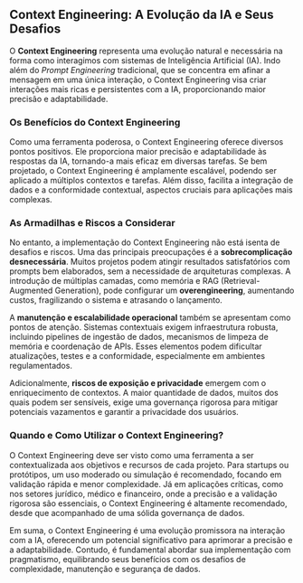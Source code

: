 ## Context Engineering: A Evolução da IA e Seus Desafios

O **Context Engineering** representa uma evolução natural e necessária na forma como interagimos com sistemas de Inteligência Artificial (IA). Indo além do *Prompt Engineering* tradicional, que se concentra em afinar a mensagem em uma única interação, o Context Engineering visa criar interações mais ricas e persistentes com a IA, proporcionando maior precisão e adaptabilidade.

### Os Benefícios do Context Engineering

Como uma ferramenta poderosa, o Context Engineering oferece diversos pontos positivos. Ele proporciona maior precisão e adaptabilidade às respostas da IA, tornando-a mais eficaz em diversas tarefas. Se bem projetado, o Context Engineering é amplamente escalável, podendo ser aplicado a múltiplos contextos e tarefas. Além disso, facilita a integração de dados e a conformidade contextual, aspectos cruciais para aplicações mais complexas.

### As Armadilhas e Riscos a Considerar

No entanto, a implementação do Context Engineering não está isenta de desafios e riscos. Uma das principais preocupações é a **sobrecomplicação desnecessária**. Muitos projetos podem atingir resultados satisfatórios com prompts bem elaborados, sem a necessidade de arquiteturas complexas. A introdução de múltiplas camadas, como memória e RAG (Retrieval-Augmented Generation), pode configurar um **overengineering**, aumentando custos, fragilizando o sistema e atrasando o lançamento.

A **manutenção e escalabilidade operacional** também se apresentam como pontos de atenção. Sistemas contextuais exigem infraestrutura robusta, incluindo pipelines de ingestão de dados, mecanismos de limpeza de memória e coordenação de APIs. Esses elementos podem dificultar atualizações, testes e a conformidade, especialmente em ambientes regulamentados.

Adicionalmente, **riscos de exposição e privacidade** emergem com o enriquecimento de contextos. A maior quantidade de dados, muitos dos quais podem ser sensíveis, exige uma governança rigorosa para mitigar potenciais vazamentos e garantir a privacidade dos usuários.

### Quando e Como Utilizar o Context Engineering?

O Context Engineering deve ser visto como uma ferramenta a ser contextualizada aos objetivos e recursos de cada projeto. Para startups ou protótipos, um uso moderado ou simulação é recomendado, focando em validação rápida e menor complexidade. Já em aplicações críticas, como nos setores jurídico, médico e financeiro, onde a precisão e a validação rigorosa são essenciais, o Context Engineering é altamente recomendado, desde que acompanhado de uma sólida governança de dados.

Em suma, o Context Engineering é uma evolução promissora na interação com a IA, oferecendo um potencial significativo para aprimorar a precisão e a adaptabilidade. Contudo, é fundamental abordar sua implementação com pragmatismo, equilibrando seus benefícios com os desafios de complexidade, manutenção e segurança de dados.